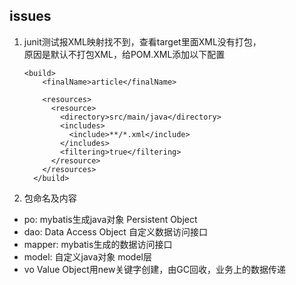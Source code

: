 ## issues
1. junit测试报XML映射找不到，查看target里面XML没有打包，  
    原因是默认不打包XML，给POM.XML添加以下配置
    ```
    <build>
        <finalName>article</finalName>
    
        <resources>
          <resource>
            <directory>src/main/java</directory>
            <includes>
              <include>**/*.xml</include>
            </includes>
            <filtering>true</filtering>
          </resource>
        </resources>
      </build>
    ```
2.  包命名及内容   
  * po: mybatis生成java对象 Persistent Object
  * dao: Data Access Object 自定义数据访问接口
  * mapper: mybatis生成的数据访问接口
  * model: 自定义java对象 model层
  * vo Value Object用new关键字创建，由GC回收，业务上的数据传递